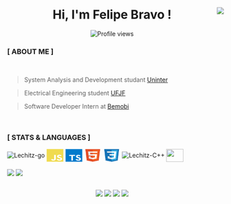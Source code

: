 <div>
 <img align="right" height="600px" src="https://images2.imgbox.com/09/e8/5nikpDcn_o.png"/>
 <h1 align="center">Hi, I'm Felipe Bravo !</h1>
 <p align="center"> <img src="https://komarev.com/ghpvc/?username=lechitz&color=orange" alt="Profile views" /> </p>
  
  <h3 align="left">[ ABOUT ME ]</h3><br>
  
  > System Analysis and Development studant [Uninter](https://uninter.com)
  
  > Electrical Engineering student [UFJF](https://ufjf.br)
  
  > Software Developer Intern at [Bemobi](https://bemobi.com)
  
  
 <div align="left" style="display: inline_block"><br>
  <h3 align="left">[ STATS & LANGUAGES ]</h3>
  <img align="center" alt="Lechitz-go" height="50" width="50" src="https://cdn.jsdelivr.net/gh/devicons/devicon/icons/go/go-original-wordmark.svg">
  <img align="center" alt="Lechitz-Js" height="30" width="40" src="https://raw.githubusercontent.com/devicons/devicon/master/icons/javascript/javascript-plain.svg">
  <img align="center" alt="Rafa-Ts" height="30" width="40" src="https://raw.githubusercontent.com/devicons/devicon/master/icons/typescript/typescript-plain.svg">
  <img align="center" alt="Lechitz-HTML" height="30" width="40" src="https://raw.githubusercontent.com/devicons/devicon/master/icons/html5/html5-original.svg">
  <img align="center" alt="Lechitz-CSS" height="30" width="40" src="https://raw.githubusercontent.com/devicons/devicon/master/icons/css3/css3-original.svg">
  <img align="center" alt="Lechitz-C++" height="30" width="40" src="https://cdn.jsdelivr.net/gh/devicons/devicon/icons/cplusplus/cplusplus-original.svg">
  <img align="center" alt"Lechitz-SQL" height="30" width="40" src="https://cdn.jsdelivr.net/gh/devicons/devicon/icons/postgresql/postgresql-original.svg">
 </div>
  
 <div align="left" style="display: inline_block"></br>
    <img height="130em" src="https://github-readme-stats.vercel.app/api/top-langs/?username=lechitz&layout=compact&langs_count=7&theme=dark"/>
    <img height="130em" src="https://github-readme-stats.vercel.app/api?username=lechitz&show_icons=true&theme=dark&include_all_commits=true&count_private=true"/>
    <br>
 </div>
</div>

##

<div align="center" style="display: inline_block"> 
  <a href="https://instagram.com/felipelechitz" target="_blank"><img src="https://img.shields.io/badge/-Instagram-%23E4405F?style=for-the-badge&logo=instagram&logoColor=white" target="_blank"></a>
 <a href="https://discord.gg" target="_blank"><img src="https://img.shields.io/badge/Discord-7289DA?style=for-the-badge&logo=discord&logoColor=white" target="_blank"></a> 
  <a href = "mailto:felipe.bravo@engenharia.ufjf.br"><img src="https://img.shields.io/badge/-Gmail-%23333?style=for-the-badge&logo=gmail&logoColor=white" target="_blank"></a>
  <a href="https://www.linkedin.com/in/felipelechitz" target="_blank"><img src="https://img.shields.io/badge/-LinkedIn-%230077B5?style=for-the-badge&logo=linkedin&logoColor=white" target="_blank"></a> 
</div>

